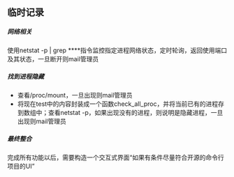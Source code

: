 ## 临时记录

##### 网络相关

使用netstat -p | grep ****指令监控指定进程网络状态，定时轮询，返回使用端口及其状态，一旦断开则mail管理员

##### 找到进程隐藏

+ 查看/proc/mount，一旦出现则mail管理员
+ 将现在test中的内容封装成一个函数check_all_proc，并将当前已有的进程存到数组中；查看netstat -p，如果出现没有的进程，则说明是隐藏进程，一旦出现则mail管理员

##### 最终整合

完成所有功能以后，需要构造一个交互式界面“如果有条件尽量符合开源的命令行项目的UI”
